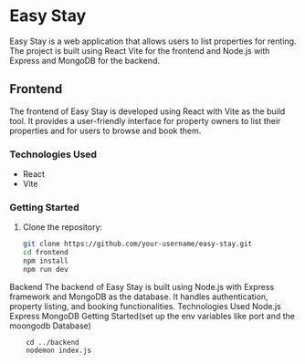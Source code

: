 # Easy Stay

Easy Stay is a web application that allows users to list properties for renting. The project is built using React Vite for the frontend and Node.js with Express and MongoDB for the backend.

## Frontend

The frontend of Easy Stay is developed using React with Vite as the build tool. It provides a user-friendly interface for property owners to list their properties and for users to browse and book them.

### Technologies Used
- React
- Vite

### Getting Started

1. Clone the repository:
   ```bash
   git clone https://github.com/your-username/easy-stay.git
   cd frontend
   npm install
   npm run dev
Backend
The backend of Easy Stay is built using Node.js with Express framework and MongoDB as the database. It handles authentication, property listing, and booking functionalities.
Technologies Used
Node.js
Express
MongoDB
Getting Started(set up the env variables like port and the moongodb Database)
```
    cd ../backend
    nodemon index.js
